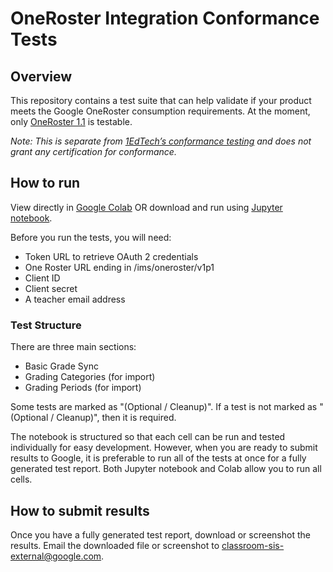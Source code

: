 # OneRoster Integration Conformance Tests

## Overview
This repository contains a test suite that can help validate if your product meets the Google OneRoster consumption requirements. At the moment, only [OneRoster 1.1](https://www.imsglobal.org/node/151081) is testable.

*Note: This is separate from [1EdTech’s conformance testing](https://www.imsglobal.org/ims-oneroster-v11-final-conformance-guide) and does not grant any certification for conformance.*

## How to run
View directly in [Google Colab](https://colab.research.google.com/github/googleworkspace/oneroster-integration-conformance-tests/blob/main/oneroster_1_1_test_suite.ipynb) OR download and run using [Jupyter notebook](https://docs.jupyter.org/en/latest/running.html). 

Before you run the tests, you will need:

* Token URL to retrieve OAuth 2 credentials
* One Roster URL ending in /ims/oneroster/v1p1
* Client ID
* Client secret
* A teacher email address

### Test Structure

There are three main sections: 
* Basic Grade Sync
* Grading Categories (for import)
* Grading Periods (for import)

Some tests are marked as "(Optional / Cleanup)". If a test is not marked as "(Optional / Cleanup)", then it is required.

The notebook is structured so that each cell can be run and tested individually for easy development. However, when you are ready to submit results to Google, it is preferable to run all of the tests at once for a fully generated test report. Both Jupyter notebook and Colab allow you to run all cells.

## How to submit results
Once you have a fully generated test report, download or screenshot the results. Email the downloaded file or screenshot to [classroom-sis-external@google.com](mailto:classroom-sis-external@google.com). 
